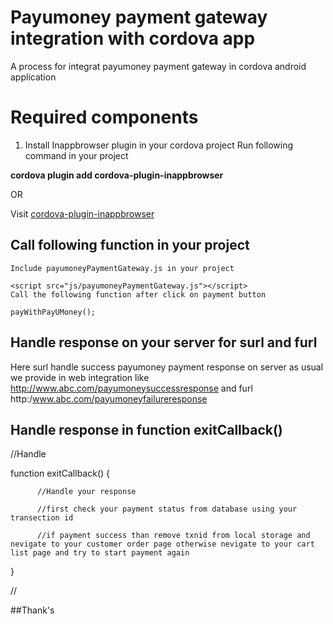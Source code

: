 # Payumoney payment gateway integration with cordova app

A process for integrat payumoney payment gateway in cordova android application
# Required components
1) Install Inappbrowser plugin in your cordova project
Run following command in your project

**cordova plugin add cordova-plugin-inappbrowser**

OR 

Visit [cordova-plugin-inappbrowser](https://cordova.apache.org/docs/en/latest/reference/cordova-plugin-inappbrowser/)

## Call following function in your project
    Include payumoneyPaymentGateway.js in your project
    
    <script src="js/payumoneyPaymentGateway.js"></script>
    Call the following function after click on payment button
    
    payWithPayUMoney();
    



## Handle response on your server for surl and furl
Here surl handle success payumoney payment response on server as usual we provide in web integration
like http://www.abc.com/payumoneysuccessresponse and furl http:/www.abc.com/payumoneyfailureresponse

## Handle response in function exitCallback()

//Handle

function exitCallback() {

          //Handle your response 
          
          //first check your payment status from database using your transection id
          
          //if payment success than remove txnid from local storage and nevigate to your customer order page otherwise nevigate to your cart list page and try to start payment again
          
}

//



##Thank's
